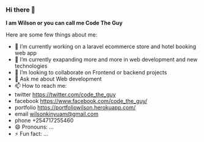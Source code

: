 ### Hi there 👋


**I am Wilson or you can call me Code The Guy**

Here are some few things about me:

- 🔭 I’m currently working on a laravel ecommerce store and hotel booking web app
- 🌱 I’m currently exapanding more and more in web development and new technologies
- 👯 I’m looking to collaborate on Frontend or backend projects
- 💬 Ask me about Web development
- 📫 How to reach me: 
- twitter https://twitter.com/code_the_guy
- facebook https://www.facebook.com/code_the_guy/
- portfolio https://portfoliowilson.herokuapp.com/
- email wilsonkinyuam@gmail.com
- phone +254717255460
- 😄 Pronouns: ...
- ⚡ Fun fact: ...

